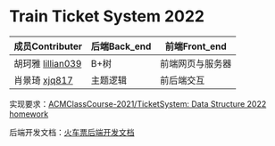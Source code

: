 # Train Ticket System 2022

| 成员Contributer                                    | 后端Back_end | 前端Front_end    |
| -------------------------------------------------- | ------------ | ---------------- |
| 胡珂雅 [lillian039](https://github.com/lillian039) | B+树         | 前端网页与服务器 |
| 肖景琦 [xjq817](https://github.com/xjq817)         | 主题逻辑     | 前后端交互       |

实现要求：[ACMClassCourse-2021/TicketSystem: Data Structure 2022 homework](https://github.com/ACMClassCourse-2021/TicketSystem)

后端开发文档：[火车票后端开发文档](https://github.com/lillian039/TrainTicketSystem2022/blob/main/火车票开发文档.md)

